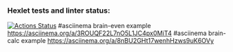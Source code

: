 ### Hexlet tests and linter status:
[![Actions Status](https://github.com/violetomo/python-project-49/workflows/hexlet-check/badge.svg)](https://github.com/violetomo/python-project-49/actions)
#asciinema brain-even example
https://asciinema.org/a/3ROUQF22L7nO5L1JC4px0MiT4
#asciinema brain-calc example
https://asciinema.org/a/8nBU2GHt17wenhHzws9uK6OVy
